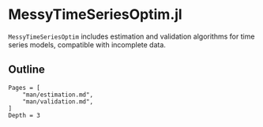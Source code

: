 # MessyTimeSeriesOptim.jl

```MessyTimeSeriesOptim``` includes estimation and validation algorithms for time series models, compatible with incomplete data.

## Outline

```@contents
Pages = [
    "man/estimation.md",
    "man/validation.md",
]
Depth = 3
```